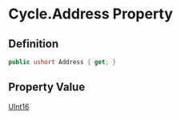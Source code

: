 # Cycle.Address Property
## Definition

```c#
public ushort Address { get; }
```

## Property Value

[UInt16](https://learn.microsoft.com/en-gb/dotnet/api/System.UInt16)
